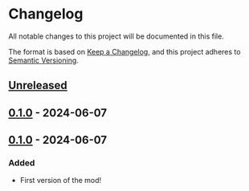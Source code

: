# Changelog

All notable changes to this project will be documented in this file.

The format is based on [Keep a Changelog](https://keepachangelog.com/en/1.1.0/),
and this project adheres to [Semantic Versioning](https://semver.org/spec/v2.0.0.html).

## [Unreleased]

## [0.1.0] - 2024-06-07

## [0.1.0] - 2024-06-07

### Added

- First version of the mod!

[unreleased]: https://github.com/RedMarbles1/CentaurNoMore/compare/0.1.0...HEAD
[0.1.0]: https://github.com/RedMarbles1/CentaurNoMore/compare/09802da9f3b8a4700e8d9345c3269eebc1fb3b73...0.1.0
